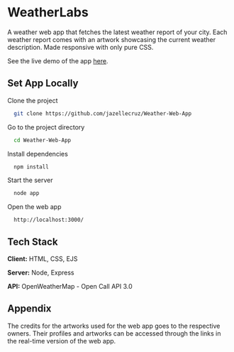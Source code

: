 
# WeatherLabs

A weather web app that fetches the latest weather report of your city. Each weather report comes with an artwork showcasing the current weather description.
Made responsive with only pure CSS.

See the live demo of the app [here](https://weather-with-api.herokuapp.com/).

## Set App Locally


Clone the project

```bash
  git clone https://github.com/jazellecruz/Weather-Web-App
```

Go to the project directory

```bash
  cd Weather-Web-App
```

Install dependencies

```bash
  npm install
```

Start the server

```bash
  node app
```

Open the web app

```
  http://localhost:3000/
```
## Tech Stack

**Client:** HTML, CSS, EJS

**Server:** Node, Express

**API:** OpenWeatherMap - Open Call API 3.0


## Appendix
The credits for the artworks used for the web app goes to the respective owners. Their profiles and artworks can be accessed through the links in the real-time version of the web app.



